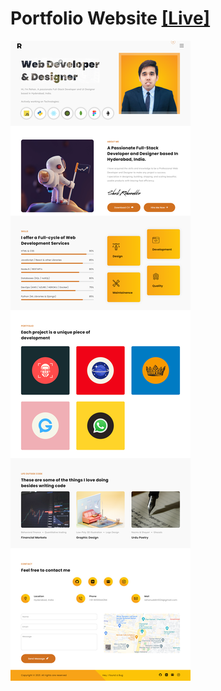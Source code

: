 # Portfolio Website [[Live]](https://www.rehan.tech)

<a href="https://www.rehan.tech"><img src="./img/demo.png" /></a>
